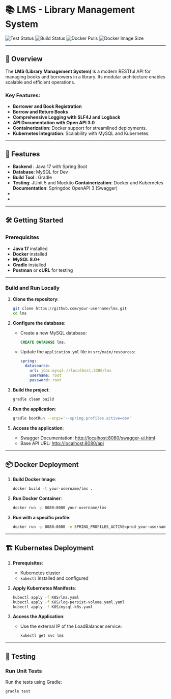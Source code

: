 # 📚 LMS - Library Management System

![Test Status](https://github.com/cnbaluramesh/lms/actions/workflows/test.yml/badge.svg)
![Build Status](https://github.com/cnbaluramesh/lms/actions/workflows/docker-build-push.yml/badge.svg)
![Docker Pulls](https://img.shields.io/docker/pulls/cnbaluramesh/lms)
![Docker Image Size](https://img.shields.io/docker/image-size/cnbaluramesh/lms)

---

## 📖 Overview

The **LMS (Library Management System)** is a modern RESTful API for managing books and borrowers in a library. Its modular architecture enables scalable and efficient operations.

### Key Features:
- **Borrower and Book Registration**
- **Borrow and Return Books**
- **Comprehensive Logging with SLF4J and Logback**
- **API Documentation with Open API 3.0**
- **Containerization**: Docker support for streamlined deployments.
- **Kubernetes Integration**: Scalability with MySQL and Kubernetes.
 
---

## 🚀 Features

- **Backend** : Java 17 with Spring Boot 
- **Database**: MySQL for Dev 
- **Build Tool** : Gradle
- **Testing**: JUnit 5 and Mockito
  **Containerization**: Docker and Kubernetes
  **Documentation**: Springdoc OpenAPI 3 (Swagger)  
-   
-  

---

## 🛠️ Getting Started

### Prerequisites
- **Java 17** installed
- **Docker** installed
- **MySQL 8.0+**
- **Gradle** installed
- **Postman** or **cURL** for testing

---

### Build and Run Locally

1. **Clone the repository**:
    ```bash
    git clone https://github.com/your-username/lms.git
    cd lms
    ```

2. **Configure the database**:
    - Create a new MySQL database:
      ```sql
      CREATE DATABASE lms;
      ```
    - Update the `application.yml` file in `src/main/resources`:
      ```yaml
      spring:
        datasource:
          url: jdbc:mysql://localhost:3306/lms
          username: root
          password: root
      ```

3. **Build the project**:
    ```bash
    gradle clean build
    ```

4. **Run the application**:
    ```bash
    gradle bootRun --args='--spring.profiles.active=dev'
    ```

5. **Access the application**:
    - Swagger Documentation: [http://localhost:8080/swagger-ui.html](http://localhost:8080/swagger-ui.html)
    - Base API URL: [http://localhost:8080/api](http://localhost:8080/api)

---

## 📦 Docker Deployment

1. **Build Docker Image**:
    ```bash
    docker build -t your-username/lms .
    ```

2. **Run Docker Container**:
    ```bash
    docker run -p 8080:8080 your-username/lms
    ```

3. **Run with a specific profile**:
    ```bash
    docker run -p 8080:8080 -e SPRING_PROFILES_ACTIVE=prod your-username/lms
    ```

---

## 🏗️ Kubernetes Deployment

1. **Prerequisites**:
    - Kubernetes cluster
    - `kubectl` installed and configured

2. **Apply Kubernetes Manifests**:
    ```bash
    kubectl apply -f K8S/lms.yaml
    kubectl apply -f K8S/log-persist-volume.yaml.yaml
    kubectl apply -f K8S/mysql-k8s.yaml 
    ```

3. **Access the Application**:
    - Use the external IP of the LoadBalancer service:
      ```bash
      kubectl get svc lms
      ```

---

## 🧪 Testing

### Run Unit Tests
Run the tests using Gradle:
```bash
gradle test
